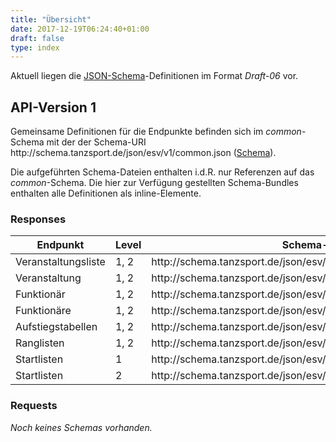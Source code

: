 ```yaml
---
title: "Übersicht"
date: 2017-12-19T06:24:40+01:00
draft: false
type: index
---
```


Aktuell liegen die [JSON-Schema](http://json-schema.org)-Definitionen im Format *Draft-06* vor.

## API-Version 1

Gemeinsame Definitionen für die Endpunkte befinden sich im *common*-Schema mit der der Schema-URI http<nolink>://schema.tanzsport.de/json/esv/v1/common.json ([Schema](https://raw.githubusercontent.com/tanzsport/esv-json-schema/master/schema/v1/common.json)).

Die aufgeführten Schema-Dateien enthalten i.d.R. nur Referenzen auf das *common*-Schema. Die hier zur Verfügung gestellten Schema-Bundles enthalten alle Definitionen als inline-Elemente.

### Responses

|Endpunkt|Level|Schema-URI|Schema|Bundle|
|---|---|---|---|---|
|Veranstaltungsliste|1, 2|http<nolink>://schema.tanzsport.de/json/esv/json/v1/veranstaltungsliste.json|[Schema](https://raw.githubusercontent.com/tanzsport/esv-json-schema/master/schema/v1/veranstaltungsliste.json)|[Bundle](schema-bundles/v1/veranstaltungsliste.json)|
|Veranstaltung|1, 2|http<nolink>://schema.tanzsport.de/json/esv/json/v1/veranstaltung.json|[Schema](https://raw.githubusercontent.com/tanzsport/esv-json-schema/master/schema/v1/veranstaltung.json)|[Bundle](schema-bundles/v1/veranstaltung.json)|
|Funktionär|1, 2|http<nolink>://schema.tanzsport.de/json/esv/json/v1/funktionaer.json|[Schema](https://raw.githubusercontent.com/tanzsport/esv-json-schema/master/schema/v1/funktionaer.json)|[Bundle](schema-bundles/v1/funktionaer.json)|
|Funktionäre|1, 2|http<nolink>://schema.tanzsport.de/json/esv/json/v1/funktionaere.json|[Schema](https://raw.githubusercontent.com/tanzsport/esv-json-schema/master/schema/v1/funktionaere.json)|[Bundle](schema-bundles/v1/funktionaere.json)|
|Aufstiegstabellen|1, 2|http<nolink>://schema.tanzsport.de/json/esv/json/v1/aufstiegstabellen.json|[Schema](https://raw.githubusercontent.com/tanzsport/esv-json-schema/master/schema/v1/aufstiegstabellen.json)|[Bundle](schema-bundles/v1/aufstiegstabellen.json)|
|Ranglisten|1, 2|http<nolink>://schema.tanzsport.de/json/esv/json/v1/ranglisten.json|[Schema](https://raw.githubusercontent.com/tanzsport/esv-json-schema/master/schema/v1/ranglisten.json)|[Bundle](schema-bundles/v1/ranglisten.json)|
|Startlisten|1|http<nolink>://schema.tanzsport.de/json/esv/json/v1/startliste-level1.json|[Schema](https://raw.githubusercontent.com/tanzsport/esv-json-schema/master/schema/v1/startliste-level1.json)|[Bundle](schema-bundles/v1/startliste-level1.json)|
|Startlisten|2|http<nolink>://schema.tanzsport.de/json/esv/json/v1/startliste-level2.json|[Schema](https://raw.githubusercontent.com/tanzsport/esv-json-schema/master/schema/v1/startliste-level2.json)|[Bundle](schema-bundles/v1/startliste-level2.json)|

### Requests

*Noch keines Schemas vorhanden.*
